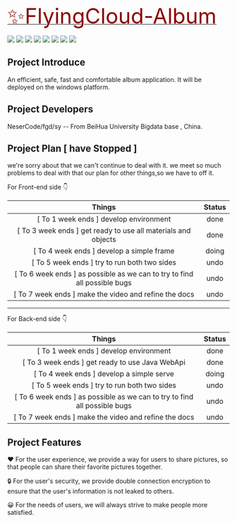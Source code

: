 <a href="https://github.com/BH-BIGDATA-Radical-Team/FlyingCloud-Album"><font size="10px" color="darkred">✨FlyingCloud-Album</font></a>

<p>
    <span><a><img src="https://img.shields.io/badge/MIT-License-orange.svg"/></a></span>
    <span><a><img src="https://img.shields.io/badge/Alpha-0.1.2-blue.svg"/></a></span>
    <span><a><img src="https://img.shields.io/badge/dependence-Vue3-red.svg"/></a></span>
    <span><a><img src="https://img.shields.io/badge/dependence-WebSocket-darkorange.svg"/></a></span>
    <span><a><img src="https://img.shields.io/badge/dependence-TailWindCss-yellow.svg"/></a></span>
    <span><a><img src="https://img.shields.io/badge/dependence-Electron-black.svg"/></a></span>
    <span><a><img src="https://img.shields.io/badge/dependence-Java-lightbule.svg"/></a></span>
    <span><a><img src="https://img.shields.io/badge/dependence-JavaWebSocket-darkred.svg"/></a></span>
</p>



## Project Introduce

An efficient, safe, fast and comfortable album application. It will be deployed on the windows platform.

## Project Developers

NeserCode/fgd/sy -- From BeiHua University Bigdata base , China.

## Project Plan [ have Stopped ]

we're sorry about that we can't continue to deal with it.
we meet so much problems to deal with that our plan for other things,so we have to off it.

For Front-end side 👇

|                            Things                            | Status |
| :----------------------------------------------------------: | :----: |
|            [ To 1 week ends ] develop environment            |  done  |
| [ To 3 week ends ] get ready to use all materials and objects |  done  |
|          [ To 4 week ends ] develop a simple frame           | doing  |
|         [ To 5 week ends ] try to run both two sides         |  undo  |
| [ To 6 week ends ]  as possible as we can to try to find all possible bugs |  undo  |
|    [ To 7 week ends ] make the video and refine the docs     |  undo  |

--------------------------

For Back-end side 👇

|                            Things                            | Status |
| :----------------------------------------------------------: | :----: |
|            [ To 1 week ends ] develop environment            |  done  |
|       [ To 3 week ends ] get ready to use Java WebApi        |  done  |
|          [ To 4 week ends ] develop a simple serve           | doing  |
|         [ To 5 week ends ] try to run both two sides         |  undo  |
| [ To 6 week ends ]  as possible as we can to try to find all possible bugs |  undo  |
|    [ To 7 week ends ] make the video and refine the docs     |  undo  |



## Project Features

 ❤  For the user experience, we provide a way for users to share pictures, so that people can share their favorite pictures together.

🔒  For the user's security, we provide double connection encryption to ensure that the user's information is not leaked to others.

😀 For the needs of users, we will always strive to make people more satisfied.

